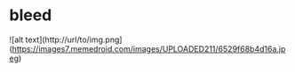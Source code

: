# bleed
 ![alt text](http://url/to/img.png](https://images7.memedroid.com/images/UPLOADED211/6529f68b4d16a.jpeg)
